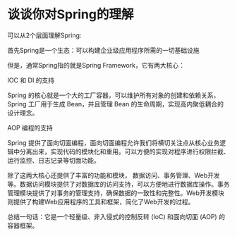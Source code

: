 # 谈谈你对Spring的理解

可以从2个层面理解Spring:

首先Spring是一个生态：可以构建企业级应用程序所需的一切基础设施

但是，通常Spring指的就是Spring Framework，它有两大核心：

IOC 和 DI 的支持

Spring 的核心就是一个大的工厂容器，可以维护所有对象的创建和依赖关系，Spring 工厂用于生成 Bean，并且管理 Bean 的生命周期，实现高内聚低耦合的设计理念。

AOP 编程的支持

Spring 提供了面向切面编程，面向切面编程允许我们将横切关注点从核心业务逻辑中分离出来，实现代码的模块化和重用。可以方便的实现对程序进行权限拦截、运行监控、日志记录等切面功能。

除了这两大核心还提供了丰富的功能和模块， 数据访问、事务管理、Web开发等。数据访问模块提供了对数据库的访问支持，可以方便地进行数据库操作。事务管理模块提供了对事务的管理支持，确保数据的一致性和完整性。Web开发模块则提供了构建Web应用程序的工具和框架，简化了Web开发的过程。

总结一句话：它是一个轻量级、非入侵式的控制反转 (IoC) 和面向切面 (AOP) 的容器框架。
